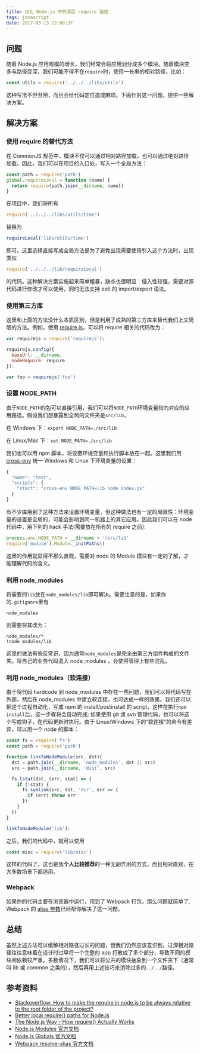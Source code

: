 ```yaml
---
title: 优化 Node.js 中的深层 require 路径
tags: javascript
date: 2017-03-13 22:09:37
---
```


## 问题
随着 Node.js 应用规模的增长，我们经常会将应用划分成多个模块。随着模块变多与路径变深，我们可能不得不在`require`时，使用一长串的相对路径，比如：
```javascript
const utils = require('../../../libs/utils')
```
这种写法不但丑陋，而且会给代码定位造成麻烦。下面针对这一问题，提供一些解决方案。

<!-- more -->
## 解决方案
### 使用 require 的替代方法
在 CommonJS 规范中，模块不仅可以通过相对路径加载，也可以通过绝对路径加载。因此，我们可以在项目的入口处，写入一个全局方法：
```javascript
const path = require('path')
global.requireLocal = function (name) {
  return require(path.join(__dirname, name))
}
```
在项目中，我们将所有
```javascript
require('../../../libs/utils/time')
```
替换为
```javascript
requireLocal('libs/utils/time')
```
即可。这里选择直接写成全局方法是为了避免出现需要使用引入这个方法时，出现类似
```javascript
require('../../../lib/requireLocal')
```
的代码。这种解决方案实施起来简单粗暴，缺点也很明显：侵入性较强，需要对源代码进行修改才可以使用，同时无法支持 es6 的 import/export 语法。

### 使用第三方库
这里和上面的方法没什么本质区别，但是利用了成熟的第三方库来替代我们上文简陋的方法。例如，使用 [require.js](http://requirejs.org/docs/node.html)，可以将 require 相关的代码改为：
```javascript
var requirejs = require('requirejs');

requirejs.config({
  baseUrl: __dirname,
  nodeRequire: require
});

var foo = requirejs('foo')
```

### 设置 NODE_PATH
由于`NODE_PATH`的包可以直接引用，我们可以将`NODE_PATH`环境变量指向对应的应用路径。假设我们想暴露到全局的文件夹是`src/lib`，

在 Windows 下：`export NODE_PATH=./src/lib`

在 Linux/Mac 下：`set NODE_PATH=./src/lib`

我们也可以用 npm 脚本，将设置环境变量和执行脚本放在一起。这里我们用 [cross-env](https://github.com/kentcdodds/cross-env) 统一 Windows 和 Linux 下环境变量的设置：
```javascript
{
  "name": "test",
  "scripts": {
    "start": "cross-env NODE_PATH=lib node index.js"
  }
}
```
有不少库用到了这种方法来设置环境变量，但这种做法也有一定的局限性：环境变量的设置是全局的，可能会影响到同一机器上的其它应用。因此我们可以在 node 代码中，用下列的 hack 手法(需要放在所有的 require 之前):
```javascript
process.env.NODE_PATH = __dirname + '/src/lib'
require('module').Module._initPaths()
```
这里的作用就显得不那么直观，需要对 node 的 Module 模块有一定的了解，才能理解代码的含义。

### 利用 node_modules
将需要的`lib`放在`node_modules/lib`即可解决。需要注意的是，如果你的`.gitignore`里有
```
node_modules
```
则需要将其改为：
```
node_modules/*
!node_modules/lib
```
这里的做法有些反常识，因为通常`node_modules`是完全由第三方组件构成的文件夹。将自己的业务代码混入 node_modules ，会使得管理上有些混乱。

### 利用 node_modules（软连接）
由于将代码 hardcode 到 node_modules 中存在一些问题，我们可以将代码写在外部，然后在 node_modules 中建立软连接，也可达成一样的效果。我们还可以把这个过程自动化，写成 npm 的 install/postinstall 的 script，这样在执行`npm install`后，这一步骤将会自动完成; 如果使用 git 或 svn 管理代码，也可以将这个写成钩子，在代码更新时执行。由于 Linux/Windows 下的“软连接”的命令有差异，可以用一个 node 的脚本：
```javascript
const fs = require('fs')
const path = require('path')

function linkToNodeModule(src, dst){
  dst = path.join(__dirname, 'node_modules', dst || src)
  src = path.join(__dirname, 'dist', src)

  fs.lstat(dst, (err, stat) => {
    if (!stat) {
      fs.symlink(src, dst, 'dir', err => {
        if (err) throw err
      })
    }
  })
}

linkToNodeModule('lib');
```
之后，我们的代码中，就可以使用
```javascript
const misc = require('lib/misc')
```
这样的代码了。这也是我**个人比较推荐**的一种无副作用的方式，而且相对直观，在大多数场景下都适用。

### Webpack
如果你的代码主要在浏览器中运行，用到了 Webpack 打包，那么问题就简单了, Webpack 的 [alias 参数](https://webpack.github.io/docs/configuration.html#resolve-alias)已经帮你解决了这一问题。

## 总结
虽然上述方法可以缓解相对路径过长的问题，但我们仍然应该意识到，过深相对路径往往意味着在设计时过早将一个完整的 app 打散成了多个部分，导致不同的模块间依赖较严重。多数情况下，我们可以将公共的模块抽象到一个文件夹下（通常叫 lib 或 common 之类的），然后再用上述技巧来消除过多的`../../`路径。

## 参考资料
- [Stackoverflow: How to make the require in node.js to be always relative to the root folder of the project?](http://stackoverflow.com/questions/10860244/how-to-make-the-require-in-node-js-to-be-always-relative-to-the-root-folder-of-t)
- [Better local require() paths for Node.js](https://gist.github.com/branneman/8048520)
- [The Node.js Way - How require() Actually Works](http://fredkschott.com/post/2014/06/require-and-the-module-system/)
- [Node.js Modules 官方文档](https://nodejs.org/api/modules.html)
- [Node.js Globals 官方文档](https://nodejs.org/api/globals.html#globals_require)
- [Webpack resolve-alias 官方文档](https://webpack.github.io/docs/configuration.html#resolve-alias)
